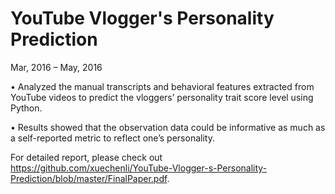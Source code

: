 # YouTube Vlogger's Personality Prediction
Mar, 2016 – May, 2016

• Analyzed the manual transcripts and behavioral features extracted from YouTube videos to
predict the vloggers’ personality trait score level using Python.

• Results showed that the observation data could be informative as much as a self-reported metric
to reflect one’s personality.

For detailed report, please check out https://github.com/xuechenli/YouTube-Vlogger-s-Personality-Prediction/blob/master/FinalPaper.pdf.

